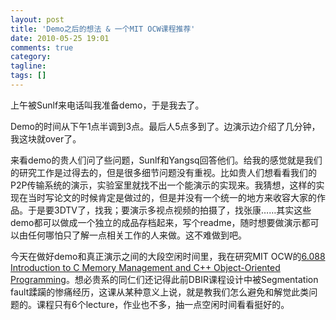 ```yaml
---
layout: post
title: 'Demo之后的想法 & 一个MIT OCW课程推荐'
date: 2010-05-25 19:01
comments: true
category:
tagline:
tags: []
---
```


上午被Sunlf来电话叫我准备demo，于是我去了。

Demo的时间从下午1点半调到3点。最后人5点多到了。边演示边介绍了几分钟，我这块就over了。

来看demo的贵人们问了些问题，Sunlf和Yangsq回答他们。给我的感觉就是我们的研究工作是过得去的，但是很多细节问题没有重视。比如贵人们想看看我们的P2P传输系统的演示，实验室里就找不出一个能演示的实现来。我猜想，这样的实现在当时写论文的时候肯定是做过的，但是并没有一个统一的地方来收容大家的作品。于是要3DTV了，找我；要演示多视点视频的拍摄了，找张康……其实这些demo都可以做成一个独立的成品存档起来，写个readme，随时想要做演示都可以由任何哪怕只了解一点相关工作的人来做。这不难做到吧。

今天在做好demo和真正演示之间的大段空闲时间里，我在研究MIT OCW的[6.088 Introduction to C Memory Management and C++ Object-Oriented Programming](http://ocw.mit.edu/courses/electrical-engineering-and-computer-science/6-088-introduction-to-c-memory-management-and-c-object-oriented-programming-january-iap-2010/)。想必贵系的同仁们还记得此前DBIR课程设计中被Segmentation fault蹂躏的惨痛经历，这课从某种意义上说，就是教我们怎么避免和解觉此类问题的。课程只有6个lecture，作业也不多，抽一点空闲时间看看挺好的。
